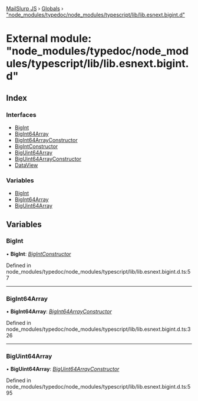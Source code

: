 [MailSlurp JS](../README.md) › [Globals](../globals.md) › ["node_modules/typedoc/node_modules/typescript/lib/lib.esnext.bigint.d"](_node_modules_typedoc_node_modules_typescript_lib_lib_esnext_bigint_d_.md)

# External module: "node_modules/typedoc/node_modules/typescript/lib/lib.esnext.bigint.d"

## Index

### Interfaces

* [BigInt](../interfaces/_node_modules_typedoc_node_modules_typescript_lib_lib_esnext_bigint_d_.bigint.md)
* [BigInt64Array](../interfaces/_node_modules_typedoc_node_modules_typescript_lib_lib_esnext_bigint_d_.bigint64array.md)
* [BigInt64ArrayConstructor](../interfaces/_node_modules_typedoc_node_modules_typescript_lib_lib_esnext_bigint_d_.bigint64arrayconstructor.md)
* [BigIntConstructor](../interfaces/_node_modules_typedoc_node_modules_typescript_lib_lib_esnext_bigint_d_.bigintconstructor.md)
* [BigUint64Array](../interfaces/_node_modules_typedoc_node_modules_typescript_lib_lib_esnext_bigint_d_.biguint64array.md)
* [BigUint64ArrayConstructor](../interfaces/_node_modules_typedoc_node_modules_typescript_lib_lib_esnext_bigint_d_.biguint64arrayconstructor.md)
* [DataView](../interfaces/_node_modules_typedoc_node_modules_typescript_lib_lib_esnext_bigint_d_.dataview.md)

### Variables

* [BigInt](_node_modules_typedoc_node_modules_typescript_lib_lib_esnext_bigint_d_.md#bigint)
* [BigInt64Array](_node_modules_typedoc_node_modules_typescript_lib_lib_esnext_bigint_d_.md#bigint64array)
* [BigUint64Array](_node_modules_typedoc_node_modules_typescript_lib_lib_esnext_bigint_d_.md#biguint64array)

## Variables

###  BigInt

• **BigInt**: *[BigIntConstructor](../interfaces/_node_modules_typedoc_node_modules_typescript_lib_lib_esnext_bigint_d_.bigintconstructor.md)*

Defined in node_modules/typedoc/node_modules/typescript/lib/lib.esnext.bigint.d.ts:57

___

###  BigInt64Array

• **BigInt64Array**: *[BigInt64ArrayConstructor](../interfaces/_node_modules_typedoc_node_modules_typescript_lib_lib_esnext_bigint_d_.bigint64arrayconstructor.md)*

Defined in node_modules/typedoc/node_modules/typescript/lib/lib.esnext.bigint.d.ts:326

___

###  BigUint64Array

• **BigUint64Array**: *[BigUint64ArrayConstructor](../interfaces/_node_modules_typedoc_node_modules_typescript_lib_lib_esnext_bigint_d_.biguint64arrayconstructor.md)*

Defined in node_modules/typedoc/node_modules/typescript/lib/lib.esnext.bigint.d.ts:595
